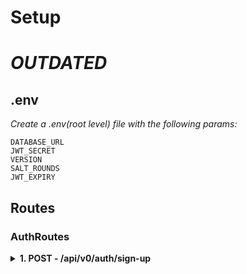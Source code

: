 # Setup
# _OUTDATED_
## .env

_Create a .env(root level) file with the following params:_

    DATABASE_URL
    JWT_SECRET
    VERSION
    SALT_ROUNDS
    JWT_EXPIRY

## Routes

### AuthRoutes

<details>
<summary> <b> 1. POST - /api/v0/auth/sign-up </b> </summary>

<br>
Example:

```
{
  "firstName": "John",
  "lastName": "Doe",
  "email": "johndoe@example.com",
  "password": "buar13@iep",
  "role": "USER"
}
```

id?: string;
firstName?: string;
lastName?: string;
profileImageUrl?: string;
email?: string;
password?: string;
pexelsIDVisited?: string[];
unsplashIDVisited?: string[];
isOAuth?: boolean;
isEmailVerified?: boolean;
<br>
**firstName** required | String <br>
**lastName** optional | String <br>
**email** required | String <br>
**password** required if not isOAuth | String <br>
**isOAuth** deafults to false | Boolean <br>

<h2>Logic:</h2>

- Check for validations as mentioned
- Creates a new user
- If it is not OAuth prompts the user to verify email [NOTE: Does not send OTP on it's own]
- If OAuth returns a token
<br>
_NOTE_: Currently we only support OAuth from google
<br>
</details>
